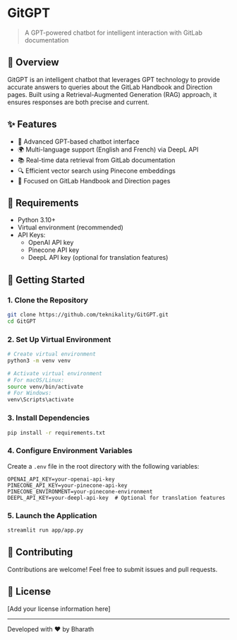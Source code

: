 # GitGPT

> A GPT-powered chatbot for intelligent interaction with GitLab documentation

## 📖 Overview

GitGPT is an intelligent chatbot that leverages GPT technology to provide accurate answers to queries about the GitLab Handbook and Direction pages. Built using a Retrieval-Augmented Generation (RAG) approach, it ensures responses are both precise and current.

## ✨ Features

- 🤖 Advanced GPT-based chatbot interface
- 🌍 Multi-language support (English and French) via DeepL API
- 📚 Real-time data retrieval from GitLab documentation
- 🔍 Efficient vector search using Pinecone embeddings
- 🎯 Focused on GitLab Handbook and Direction pages

## 🔧 Requirements

- Python 3.10+
- Virtual environment (recommended)
- API Keys:
  - OpenAI API key
  - Pinecone API key
  - DeepL API key (optional for translation features)

## 🚀 Getting Started

### 1. Clone the Repository

```bash
git clone https://github.com/teknikality/GitGPT.git
cd GitGPT
```

### 2. Set Up Virtual Environment

```bash
# Create virtual environment
python3 -m venv venv

# Activate virtual environment
# For macOS/Linux:
source venv/bin/activate
# For Windows:
venv\Scripts\activate
```

### 3. Install Dependencies

```bash
pip install -r requirements.txt
```

### 4. Configure Environment Variables

Create a `.env` file in the root directory with the following variables:

```env
OPENAI_API_KEY=your-openai-api-key
PINECONE_API_KEY=your-pinecone-api-key
PINECONE_ENVIRONMENT=your-pinecone-environment
DEEPL_API_KEY=your-deepl-api-key  # Optional for translation features
```

### 5. Launch the Application

```bash
streamlit run app/app.py
```

## 🤝 Contributing

Contributions are welcome! Feel free to submit issues and pull requests.

## 📝 License

[Add your license information here]

---

Developed with ❤️ by Bharath